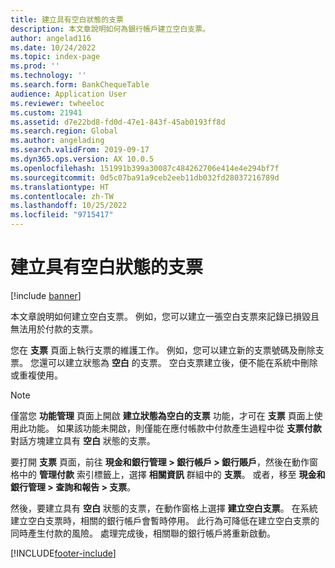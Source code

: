 ```yaml
---
title: 建立具有空白狀態的支票
description: 本文章說明如何為銀行帳戶建立空白支票。
author: angelad116
ms.date: 10/24/2022
ms.topic: index-page
ms.prod: ''
ms.technology: ''
ms.search.form: BankChequeTable
audience: Application User
ms.reviewer: twheeloc
ms.custom: 21941
ms.assetid: d7e22bd8-fd0d-47e1-843f-45ab0193ff8d
ms.search.region: Global
ms.author: angelading
ms.search.validFrom: 2019-09-17
ms.dyn365.ops.version: AX 10.0.5
ms.openlocfilehash: 151991b399a30087c484262706e414e4e294bf7f
ms.sourcegitcommit: 0d5c07ba91a9ceb2eeb11db032fd28037216789d
ms.translationtype: HT
ms.contentlocale: zh-TW
ms.lasthandoff: 10/25/2022
ms.locfileid: "9715417"
---
```

# <a name="create-checks-that-have-blank-status"></a>建立具有空白狀態的支票

[!include [banner](../includes/banner.md)]

本文章說明如何建立空白支票。 例如，您可以建立一張空白支票來記錄已損毀且無法用於付款的支票。

您在 **支票** 頁面上執行支票的維護工作。 例如，您可以建立新的支票號碼及刪除支票。 您還可以建立狀態為 **空白** 的支票。 空白支票建立後，便不能在系統中刪除或重複使用。

> [!NOTE]
> 僅當您 **功能管理** 頁面上開啟 **建立狀態為空白的支票** 功能，才可在 **支票** 頁面上使用此功能。 如果該功能未開啟，則僅能在應付帳款中付款產生過程中從 **支票付款** 對話方塊建立具有 **空白** 狀態的支票。

要打開 **支票** 頁面，前往 **現金和銀行管理 \> 銀行帳戶 \> 銀行賬戶**，然後在動作窗格中的 **管理付款** 索引標籤上，選擇 **相關資訊** 群組中的 **支票**。 或者，移至 **現金和銀行管理 \> 查詢和報告 \> 支票**。

然後，要建立具有 **空白** 狀態的支票，在動作窗格上選擇 **建立空白支票**。 在系統建立空白支票時，相關的銀行帳戶會暫時停用。 此行為可降低在建立空白支票的同時產生付款的風險。 處理完成後，相關聯的銀行帳戶將重新啟動。


[!INCLUDE[footer-include](../../includes/footer-banner.md)]
